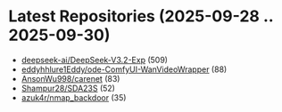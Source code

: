 # Latest Repositories (2025-09-28 .. 2025-09-30)

- [deepseek-ai/DeepSeek-V3.2-Exp](https://github.com/deepseek-ai/DeepSeek-V3.2-Exp) (509)
- [eddyhhlure1Eddy/ode-ComfyUI-WanVideoWrapper](https://github.com/eddyhhlure1Eddy/ode-ComfyUI-WanVideoWrapper) (88)
- [AnsonWu998/carenet](https://github.com/AnsonWu998/carenet) (83)
- [Shampur28/SDA23S](https://github.com/Shampur28/SDA23S) (52)
- [azuk4r/nmap_backdoor](https://github.com/azuk4r/nmap_backdoor) (35)
